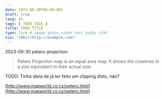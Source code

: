 ```yaml
---
date: 2023-09-30T00:00:00Z
draft: true
lang: en
tags: [ TODO_TAGS ]
title: TODO_TITLE
type: link # image quote video text audio chat
via: "[Who](http://example.com)"
---
```



2023-09-30 peters-projection

> Peters Projection map is an equal area map. It shows the countries in a size equivalent to their actual size.

TODO: Tinha ideia de já ter feito um clipping disto, não?

[http://www.mapworld.co.nz/peters.html](http://www.mapworld.co.nz/peters.html)

